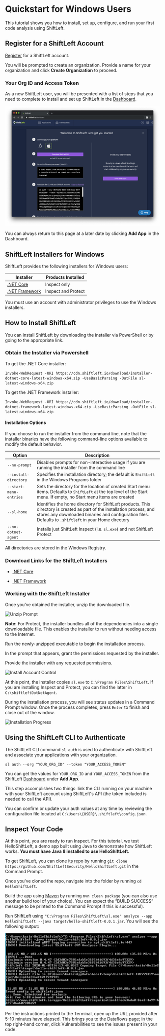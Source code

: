 # Quickstart for Windows Users

This tutorial shows you how to install, set up, configure, and run your first code analysis using ShiftLeft.

## Register for a ShiftLeft Account

[Register](https://www.shiftleft.io/register) for a ShiftLeft account.

You will be prompted to create an organization. Provide a name for your organization and click **Create Organization** to proceed.

### Your Org ID and Access Token

As a new ShiftLeft user, you will be presented with a list of steps that you need to complete to install and set up ShiftLeft in the [Dashboard](https://www.shiftleft.io/dashboard).

![Dashboard Instructions Page](img/add-app.png)

You can always return to this page at a later date by clicking **Add App** in the Dashboard.

## ShiftLeft Installers for Windows

ShiftLeft provides the following installers for Windows users:

| Installer | Products Installed |
| - | - |
| [.NET Core](https://cdn.shiftleft.io/download/installer-dotnet-core-latest-windows-x64.zip) | Inspect only |
| [.NET Framework](https://cdn.shiftleft.io/download/installer-dotnet-framework-latest-windows-x64.zip) | Inspect and Protect |

You must use an account with administrator privileges to use the Windows installers.

## How to Install ShiftLeft

You can install ShiftLeft by downloading the installer via PowerShell or by going to the appropriate link.

### Obtain the Installer via Powershell

To get the .NET Core installer:

```text
Invoke-WebRequest -URI https://cdn.shiftleft.io/download/installer-dotnet-core-latest-windows-x64.zip -UseBasicParsing -OutFile sl-latest-windows-x64.zip
```

To get the .NET Framework installer:

```text
Invoke-WebRequest -URI https://cdn.shiftleft.io/download/installer-dotnet-framework-latest-windows-x64.zip -UseBasicParsing -OutFile sl-latest-windows-x64.zip
```

#### Installation Options

If you choose to run the installer from the command line, note that the installer binaries have the following command-line options available to modify the default behavior.

| Option | Description|
| - | - |
| `--no-prompt` | Disables prompts for non-interactive usage if you are running the installer from the command line |
| `--install-directory` | Specifies the installation directory; the default is `ShiftLeft` in the Windows Programs folder |
| `--start-menu-entries` | Sets the directory for the location of created Start menu items. Defaults to `ShiftLeft` at the top level of the Start menu. If empty, no Start menu items are created |
| `--sl-home` | Identifies the home directory for ShiftLeft products. This directory is created as part of the installation process, and stores any downloaded binaries and configuration files. Defaults to `.shiftleft` in your Home directory |
| `--no-dotnet-agent` | Installs just ShiftLeft Inspect (i.e. `sl.exe`) and not ShiftLeft Protect |

All directories are stored in the Windows Registry.

### Download Links for the ShiftLeft Installers

* [.NET Core](https://cdn.shiftleft.io/download/installer-dotnet-core-latest-windows-x64.zip)

* [.NET Framework](https://cdn.shiftleft.io/download/installer-dotnet-framework-latest-windows-x64.zip)

### Working with the ShiftLeft Installer

Once you've obtained the installer, unzip the downloaded file.

![Unzip Prompt](../using-inspect-protect/img/unzip-windows.png)

**Note:** For Protect, the installer bundles all of the dependencies into a single downloadable file. This enables the installer to run without needing access to the Internet.

Run the newly-unzipped executable to begin the installation process.

In the prompt that appears, grant the permissions requested by the installer.

Provide the installer with any requested permissions.

![Install Account Control](../using-inspect-protect/img/windows-user-account-control.png)

At this point, the installer copies `sl.exe` to `C:\Program Files\ShiftLeft`. If you are installing Inspect and Protect, you can find the latter in `C:\shiftleftDotNetAgent`.

During the installation process, you will see status updates in a Command Prompt window. Once the process completes, press `Enter` to finish and close out of the window.

![Installation Progress](../using-inspect-protect/img/windows-installing.png)

## Using the ShiftLeft CLI to Authenticate

The ShiftLeft CLI command `sl auth` is used to authenticate with ShiftLeft and associate your applications with your organization.

```text
sl auth --org "YOUR_ORG_ID" --token "YOUR_ACCESS_TOKEN"
```

You can get the values for `YOUR_ORG_ID` and `YOUR_ACCESS_TOKEN` from the ShiftLeft [Dashboard](https://www.shiftleft.io/dashboard) under **Add App**.

This step accomplishes two things: link the CLI running on your machine with your ShiftLeft account using ShiftLeft's API (the token included is needed to call the API).

You can confirm or update your auth values at any time by reviewing the configuration file located at `C:\Users\{USER}\.shiftleft\config.json`.

## Inspect Your Code

At this point, you are ready to run Inspect. For this tutorial, we test HelloShiftLeft, a demo app built using Java to demonstrate how ShiftLeft works. **You must have Java 8 installed to use HelloShiftLeft.**

To get ShiftLeft, you can clone [its repo](https://github.com/ShiftLeftSecurity/HelloShiftLeft) by running `git clone https://github.com/ShiftLeftSecurity/HelloShiftLeft.git` in the Command Prompt.

Once you've cloned the repo, navigate into the folder by running `cd HelloShiftLeft`.

Build the app using [Maven](https://maven.apache.org/install.html) by running `mvn clean package` (you can also use another build tool of your choice). You can expect the “BUILD SUCCESS” message to be printed to the Command Prompt if this is successful).

Run ShiftLeft using `"C:\Program Files\ShiftLeft\sl.exe" analyze --app HelloShiftLeft --java target/hello-shiftleft-0.0.1.jar`. You will see the following output:

![Inspect Output](img/windows-confirm.png)

Per the instructions printed to the Terminal, open up the URL provided after 5-10 minutes have elapsed. This brings you to the Dataflows page; in the top right-hand corner, click Vulnerabilities to see the issues present in your code.
